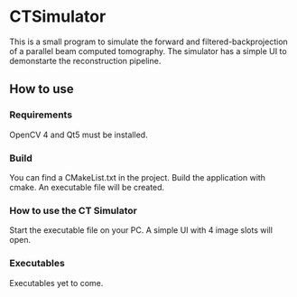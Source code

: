 # CTSimulator

This is a small program to simulate the forward and filtered-backprojection of a parallel beam computed tomography. The simulator has a simple UI to demonstarte the reconstruction pipeline.

## How to use

### Requirements

OpenCV 4 and Qt5 must be installed.

### Build

You can find a CMakeList.txt in the project. Build the application with cmake. An executable file will be created.

### How to use the CT Simulator

Start the executable file on your PC. A simple UI with 4 image slots will open. 

### Executables

Executables yet to come.